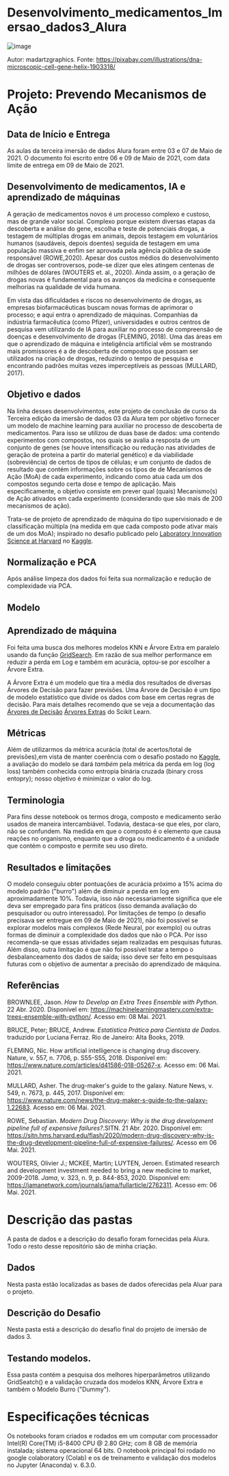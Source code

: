 # Desenvolvimento_medicamentos_Imersao_dados3_Alura
![image](https://user-images.githubusercontent.com/60203850/116947930-649a5b80-ac54-11eb-9035-fe14a0c02b10.png)

Autor: madartzgraphics. Fonte: https://pixabay.com/illustrations/dna-microscopic-cell-gene-helix-1903318/

# **Projeto: Prevendo Mecanismos de Ação** 

## Data de Início e Entrega

As aulas da terceira imersão de dados Alura foram entre 03 e 07 de Maio de 2021.
O documento foi escrito entre 06 e 09 de Maio de 2021, com data limite de entrega em  09 de Maio de 2021.

##  **Desenvolvimento de medicamentos, IA e aprendizado de máquinas**

A geração de medicamentos novos é um processo complexo e custoso, mas de grande valor social. Complexo porque existem diversas etapas da descoberta e análise do gene, escolha e teste de potenciais drogas, a testagem de múltiplas drogas em animais, depois testagem em voluntários humanos (saudáveis, depois doentes) seguida de testagem em uma população massiva e enfim ser aprovada pela agência pública de saúde responsável (ROWE,2020). Apesar dos custos médios do desenvolvimento de drogas ser controversos, pode-se dizer que eles atingem centenas de milhões de dólares (WOUTERS et. al., 2020). Ainda assim, o a geração de drogas novas é fundamental para os avanços da medicina e consequente melhorias na qualidade de vida humana.

Em vista das dificuldades e riscos no desenvolvimento de drogas, as empresas biofarmacêuticas buscam novas formas de aprimorar o processo; e aqui entra o aprendizado de máquinas. Companhias da indústria farmacêutica (como Pfizer), universidades e outros centros de pesquisa vem utilizando de IA para auxiliar no processo de compreensão de doenças e desenvolvimento de drogas (FLEMING, 2018). Uma das áreas em que o aprendizado de máquina e inteligência artificial vêm se mostrando mais promissores é a de descoberta de compostos que possam ser utilizados na criação de drogas, reduzindo o tempo de pesquisa e encontrando padrões muitas vezes imperceptíveis as pessoas (MULLARD, 2017).

## **Objetivo e dados**

Na linha desses desenvolvimentos, este projeto de conclusão de curso da Terceira edição da imersão de dados 03 da Alura tem por objetivo fornecer um modelo de machine learning para auxiliar no processo de descoberta de medicamentos. Para isso se utilizou de duas base de dados: uma contendo experimentos com compostos, nos quais se avalia a resposta de um conjunto de genes (se houve intensificação ou redução nas atividades de geração de proteina a partir do material genético) e da viabilidade (sobreviência) de certos de tipos de células; e um conjunto de dados de resultado que contém informações sobre os tipos de de Mecanismos de Ação (MoA) de cada experimento, indicando como atua cada um dos compostos segundo certa dose e tempo de aplicação. Mais especificamente, o objetivo consiste em prever qual (quais) Mecanismo(s) de Ação ativados em cada experimento (considerando que são mais de 200 mecanismos de ação). 

Trata-se de projeto de aprendizado de máquina do tipo supervisionado e de classificação múltipla (na medida em que cada composto pode ativar mais de um dos MoA); inspirado no desafio publicado pelo [Laboratory Innovation Science at Harvard](https://lish.harvard.edu/) no [Kaggle](https://www.kaggle.com/c/lish-moa). 

## Normalização e PCA

Após análise limpeza dos dados foi feita sua normalização e redução de complexidade via PCA.

## Modelo
## **Aprendizado de máquina**

Foi feita uma busca dos melhores modelos KNN e Árvore Extra em paralelo usando da função [GridSearch](https://scikit-learn.org/stable/modules/generated/sklearn.model_selection.GridSearchCV.html). Em razão de sua melhor performance em reduzir a perda em Log e também em acurácia, optou-se por escolher a Árvore Extra. 

A Árvore Extra é um modelo que tira a média dos resultados de diversas Árvores de Decisão para fazer previsões. Uma Árvore de Decisão é um tipo de modelo estatístico que divide os dados com base em certas regras de decisão. Para mais detalhes recomendo que se veja a documentação das [Árvores de Decisão](https://scikit-learn.org/stable/modules/tree.html) [Árvores Extras](https://scikit-learn.org/stable/modules/generated/sklearn.ensemble.ExtraTreesClassifier.html) do Scikit Learn.  

## **Métricas**

Além de utilizarmos da métrica acurácia (total de acertos/total de previsões),em vista de manter coerência com o desafio postado no [Kaggle](https://www.kaggle.com/c/lish-moa/overview/evaluation), a avaliação do modelo se dará *também* pela métrica da 
perda em log (log loss) também conhecida como entropia binária cruzada (binary cross entopry); nosso objetivo é minimizar o valor do log.


## **Terminologia**

Para fins desse notebook os termos droga, composto e medicamento serão usados de maneira intercambiável. Todavia, destaca-se que eles, por claro, não se confundem. Na medida em que o composto é o elemento que causa reações no organismo, enquanto que a droga ou medicamento é a unidade que contém o composto e permite seu uso direto.

## Resultados e limitações

O modelo conseguiu obter pontuações de acurácia próximo a 15% acima do modelo padrão ("burro") além de diminuir a perda em log em aproximadamente 10%. Todavia, isso não necessariamente significa que ele deva ser empregado para fins práticos (isso demanda avaliação do pesquisador ou outro interessado). Por limitações de tempo (o desafio precisava ser entregue em 09 de Maio de 2021), não foi possível se explorar modelos mais complexos (Rede Neural, por exemplo) ou outras formas de diminuir a complexidade dos dados que não o PCA. Por isso recomenda-se que essas atividades sejam realizadas em pesquisas futuras. Além disso, outra limitação é que não foi possível tratar a tempo o desbalanceamento dos dados de saída; isso deve ser feito em pesquisaas futuras com o objetivo de aumentar a precisão do aprendizado de máquina.

## **Referências**

BROWNLEE, Jason. *How to Develop an Extra Trees Ensemble with Python*. 22 Abr. 2020. Disponível em:
<https://machinelearningmastery.com/extra-trees-ensemble-with-python/>. Acesso em: 08 Mai. 2021.

BRUCE, Peter; BRUCE, Andrew. *Estatística Prática para Cientista de Dados*. traduzido por Luciana Ferraz. Rio de Janeiro: Alta Books, 2019.

FLEMING, Nic. How artificial intelligence is changing drug discovery. Nature, v. 557, n. 7706, p. S55-S55, 2018. Disponível em: <https://www.nature.com/articles/d41586-018-05267-x>. Acesso em: 06 Mai. 2021.

MULLARD, Asher. The drug-maker's guide to the galaxy. Nature News, v. 549, n. 7673, p. 445, 2017. Disponível em: <https://www.nature.com/news/the-drug-maker-s-guide-to-the-galaxy-1.22683>. Acesso em: 06 Mai. 2021.

ROWE, Sebastian. *Modern Drug Discovery: Why is the drug development pipeline full of expensive failures?*.SITN. 21 Abr. 2020. Disponível em: <https://sitn.hms.harvard.edu/flash/2020/modern-drug-discovery-why-is-the-drug-development-pipeline-full-of-expensive-failures/>. Acesso em 06 Mai. 2021.

WOUTERS, Olivier J.; MCKEE, Martin; LUYTEN, Jeroen. Estimated research and development investment needed to bring a new medicine to market, 2009-2018. *Jama*, v. 323, n. 9, p. 844-853, 2020. Disponível em: <https://jamanetwork.com/journals/jama/fullarticle/2762311>. Acesso em: 06 Mai. 2021.

# Descrição das pastas

A pasta de dados e a descrição do desafio foram fornecidas pela Alura. Todo o resto desse repositório são de minha criação.

## Dados
Nesta pasta estão localizadas as bases de dados oferecidas pela Aluar para o projeto.

## Descrição do Desafio

Nesta pasta está a descrição do desafio final do projeto de imersão de dados 3.

## Testando modelos.

Essa pasta contém a pesquisa dos melhores hiperparâmetros utilizando GridSeatch() e a validação cruzada dos modelos KNN, Árvore Extra e também o Modelo Burro ("Dummy").

# Especificações técnicas

Os notebooks foram criados e rodados em um computar com processador Intel(R) Core(TM) i5-8400 CPU @ 2.80 GHz; com 8 GB de memória instalada; sistema operacional 64 bits. O notebook principal foi rodado no google colaboratory (Colab) e os de treinamento e validação dos modelos no Jupyter (Anaconda) v. 6.3.0.
